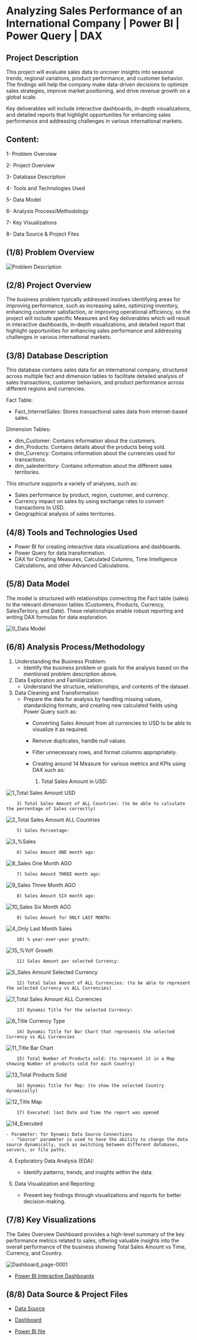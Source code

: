 # Analyzing Sales Performance of an International Company | Power BI | Power Query | DAX

## Project Description

This project will evaluate sales data to uncover insights into seasonal trends, regional variations, product performance, and customer behavior. The findings will help the company make data-driven decisions to optimize sales strategies, improve market positioning, and drive revenue growth on a global scale.

Key deliverables will include interactive dashboards, in-depth visualizations, and detailed reports that highlight opportunities for enhancing sales performance and addressing challenges in various international markets.

## Content:

1- Problem Overview

2- Project Overview

3- Database Description

4- Tools and Technologies Used

5- Data Model

6- Analysis Process/Methodology

7- Key Visualizations

8- Data Source & Project Files





## (1/8) Problem Overview

![Problem Description](https://github.com/user-attachments/assets/220707b5-eb44-48e8-82fd-250bcdc19c47)


## (2/8) Project Overview

The business problem typically addressed involves identifying areas for improving performance, such as increasing sales, optimizing inventory, enhancing customer satisfaction, or improving operational efficiency, so the project will include specific Measures and Key deliverables which will result in interactive dashboards, in-depth visualizations, and detailed report that highlight opportunities for enhancing sales performance and addressing challenges in various international markets.

## (3/8) Database Description

This database contains sales data for an international company, structured across multiple fact and dimension tables to facilitate detailed analysis of sales transactions, customer behaviors, and product performance across different regions and currencies.

Fact Table: 
  - Fact_InternetSales: Stores transactional sales data from internet-based sales.

Dimension Tables:
  - dim_Customer: Contains information about the customers.
  - dim_Products: Contains details about the products being sold.
  - dim_Currency: Contains information about the currencies used for transactions.
  - dim_salesterritory: Contains information about the different sales territories.

This structure supports a variety of analyses, such as:

- Sales performance by product, region, customer, and currency.
- Currency impact on sales by using exchange rates to convert transactions to USD.
- Geographical analysis of sales territories.

## (4/8) Tools and Technologies Used

- Power BI for creating interactive data visualizations and dashboards.
- Power Query for data transformation.
- DAX for Creating Measures, Calculated Columns, Time Intelligence Calculations, and other Advanced Calculations.

## (5/8) Data Model

The model is structured with relationships connecting the Fact table (sales) to the relevant dimension tables (Customers, Products, Currency, SalesTeritory, and Date). These relationships enable robust reporting and writing DAX formulas for data exploration.

![0_Data Model](https://github.com/user-attachments/assets/96a10af7-b4f3-4cfd-bf5b-35a21c2a7e19)


## (6/8) Analysis Process/Methodology

1) Understanding the Business Problem: 
    - Identify the business problem or goals for the analysis based on the mentioned problem description above.
2) Data Exploration and Familiarization: 
    - Understand the structure, relationships, and contents of the dataset.
3) Data Cleaning and Transformation: 
    - Prepare the data for analysis by handling missing values, standardizing formats, and creating new calculated fields using Power Query such as:
      - Converting Sales Amount from all currencies to USD to be able to visualize it as required.
      - Remove duplicates, handle null values.
      - Filter unnecessary rows, and format columns appropriately.
      - Creating around 14 Measure for various metrics and KPIs using DAX such as:

        1) Total Sales Amount in USD:
  
![1_Total Sales Amount USD](https://github.com/user-attachments/assets/1a89897f-e199-4413-936c-79c20dbe090b)

        3) Total Sales Amount of ALL Countries: (to be able to calculate the percentage of Sales correctly)
![2_Total Sales Amount ALL Countries](https://github.com/user-attachments/assets/3c825dbd-57fd-406a-b3d4-b7a1224cc94e)

        5) Sales Percentage:
![3_%Sales](https://github.com/user-attachments/assets/dc614234-acc8-4619-b8e7-9876c881f09f)

        6) Sales Amount ONE month ago:
![8_Sales One Month AGO](https://github.com/user-attachments/assets/a51c099c-aac3-4449-99b4-3f3d8723fe36)

        7) Sales Amount THREE month ago:
![9_Sales Three Month AGO](https://github.com/user-attachments/assets/dc468ac7-f7e7-4c99-b874-c2bd5627a814)

        8) Sales Amount SIX month ago:
![10_Sales Six Month AGO](https://github.com/user-attachments/assets/2ae1ec45-a76a-4bbf-bb1b-3c8074949a27)

        9) Sales Amount for ONLY LAST MONTH:
![4_Only Last Month Sales](https://github.com/user-attachments/assets/7e1dfad3-bb61-4e5f-8fff-cedd4f0d7489)

        10) % year-over-year growth:
![15_%YoY Growth](https://github.com/user-attachments/assets/8ea3500f-4bf1-438f-90ae-ea780bff2e0b)

        11) Sales Amount per selected Currency:
![5_Sales Amount Selected Currency](https://github.com/user-attachments/assets/509574a3-e136-4ccd-afb5-fe288564a91a)

        12) Total Sales Amount of ALL Currencies: (to be able to represent the selected Currency vs ALL Currencies)
![7_Total Sales Amount ALL Currencies](https://github.com/user-attachments/assets/935a0223-3e2b-4747-b6f9-237306c1eba6)

        13) Dynamic Title for the selected Currency:
![6_Title Currency Type](https://github.com/user-attachments/assets/9b471755-7882-4592-a2fc-04b6c6c22333)

        14) Dynamic Title for Bar Chart that represents the selected Currency vs ALL Currencies
![11_Title Bar Chart](https://github.com/user-attachments/assets/420c065f-8c88-4d80-9f78-9724e56fe732)

        15) Total Number of Products sold: (to represent it in a Map showing Number of products sold for each Country)
![13_Total Products Sold](https://github.com/user-attachments/assets/68cee1ed-1566-4aeb-96e5-fa7f1a684530)

        16) Dynamic Title for Map: (to show the selected Country dynamically) 
![12_Title Map](https://github.com/user-attachments/assets/5884a5d2-7dbb-4ca7-b123-6f5a1732e319)

        17) Executed: last Date and Time the report was opened
![14_Executed](https://github.com/user-attachments/assets/99277a65-c0fb-4360-a003-380c47c0af1c)


    - Parameter: for Dynamic Data Source Connections
      - "Source" parameter is used to have the ability to change the data source dynamically, such as switching between different databases, servers, or file paths.

4) Exploratory Data Analysis (EDA):
    -  Identify patterns, trends, and insights within the data.

5) Data Visualization and Reporting:
    - Present key findings through visualizations and reports for better decision-making.

## (7/8) Key Visualizations

The Sales Overview Dashboard provides a high-level summary of the key performance metrics related to sales, offering valuable insights into the overall performance of the business
showing Total Sales Amount vs Time, Currency, and Country.

![Dashboard_page-0001](https://github.com/user-attachments/assets/860205ce-df83-47b4-a061-79e96225caff)


- <a href="https://app.powerbi.com/groups/me/reports/1ed566a7-bf8d-4c0e-bf71-23f053f420b8/1d6ee74968bc72975bcb?experience=power-bi&bookmarkGuid=d6ed3a85c8886f5188f6">Power BI Interactive Dashboards </a>


## (8/8) Data Source & Project Files

- <a href="https://github.com/AbdelrhmanSamir6633/Analyzing-Sales-Performance-of-an-International-Company/blob/main/Data%20Source.xlsx">Data Source</a>

- <a href="https://github.com/AbdelrhmanSamir6633/Analyzing-Sales-Performance-of-an-International-Company/blob/main/Dashboard.pdf">Dashboard</a>

- <a href="https://github.com/AbdelrhmanSamir6633/Analyzing-Sales-Performance-of-an-International-Company/blob/main/FINAL%20PROJECT.pbix">Power BI file</a>













